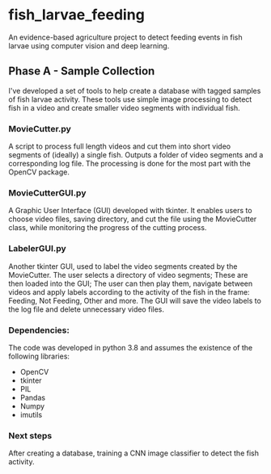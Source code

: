 # fish_larvae_feeding
An evidence-based agriculture project to detect feeding events in fish larvae using computer vision and deep learning.

## Phase A - Sample Collection
I've developed a set of tools to help create a database with tagged samples of fish larvae activity.
These tools use simple image processing to detect fish in a video and create smaller video segments with individual fish.

### MovieCutter.py
A script to process full length videos and cut them into short video segments of (ideally) a single fish.
Outputs a folder of video segments and a corresponding log file.
The processing is done for the most part with the OpenCV package.

### MovieCutterGUI.py
A Graphic User Interface (GUI) developed with tkinter. It enables users to choose video files, saving directory, and
cut the file using the MovieCutter class, while monitoring the progress of the cutting process.

### LabelerGUI.py
Another tkinter GUI, used to label the video segments created by the MovieCutter. The user selects a directory of video segments;
These are then loaded into the GUI; The user can then play them, navigate between videos and apply labels
according to the activity of the fish in the frame: Feeding, Not Feeding, Other and more. 
The GUI will save the video labels to the log file and delete unnecessary video files.

### Dependencies:
The code was developed in python 3.8 and assumes the existence of the following libraries:
* OpenCV 
* tkinter
* PIL
* Pandas
* Numpy
* imutils

### Next steps
After creating a database, training a CNN image classifier to detect the fish activity.


